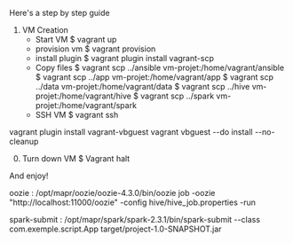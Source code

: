 Here's a step by step guide 

1) VM Creation
    - Start VM
    $ vagrant up
    - provision vm
    $ vagrant provision
    - install plugin
    $ vagrant plugin install vagrant-scp
    - Copy files
    $ vagrant scp ../ansible vm-projet:/home/vagrant/ansible
    $ vagrant scp ../app vm-projet:/home/vagrant/app
    $ vagrant scp ../data vm-projet:/home/vagrant/data
    $ vagrant scp ../hive vm-projet:/home/vagrant/hive
    $ vagrant scp ../spark vm-projet:/home/vagrant/spark
    - SSH VM
    $ vagrant ssh

vagrant plugin install vagrant-vbguest
vagrant vbguest --do install --no-cleanup







0) Turn down VM
    $ Vagrant halt

And enjoy!








oozie : /opt/mapr/oozie/oozie-4.3.0/bin/oozie job -oozie "http://localhost:11000/oozie" -config hive/hive_job.properties -run


spark-submit : /opt/mapr/spark/spark-2.3.1/bin/spark-submit --class com.exemple.script.App target/project-1.0-SNAPSHOT.jar
